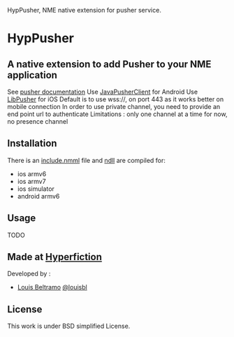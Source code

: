 HypPusher, NME native extension for pusher service.

HypPusher
========
A native extension to add Pusher to your NME application
---------------------------------------------------------

See <a href="http://pusher.com/docs">pusher documentation</a>
Use <a href="https://github.com/jmschultz/JavaPusherClient">JavaPusherClient</a> for Android
Use <a href="https://github.com/lukeredpath/libPusher">LibPusher</a> for iOS
Default is to use wss://, on port 443 as it works better on mobile connection
In order to use private channel, you need to provide an end point url to authenticate
Limitations : only one channel at a time for now, no presence channel

Installation
------------
There is an [include.nmml](https://github.com/hyperfiction/HypPusher/blob/master/include.nmml) file and [ndll](https://github.com/hyperfiction/HypPusher/tree/master/ndll) are compiled for:
* ios armv6
* ios armv7
* ios simulator
* android armv6


Usage
-----

TODO

Made at [Hyperfiction](http://hyperfiction.fr)
----------------------------------------------
Developed by :
- [Louis Beltramo](https://github.com/louisbl) [@louisbl](https://twitter.com/louisbl)

License
-------
This work is under BSD simplified License.